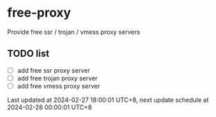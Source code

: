 
# free-proxy
Provide free ssr / trojan / vmess proxy servers


## TODO list
- [ ] add free ssr proxy server
- [ ] add free trojan proxy server
- [ ] add free vmess proxy server

Last updated at 2024-02-27 18:00:01 UTC+8, next update schedule at 2024-02-28 00:00:01 UTC+8

